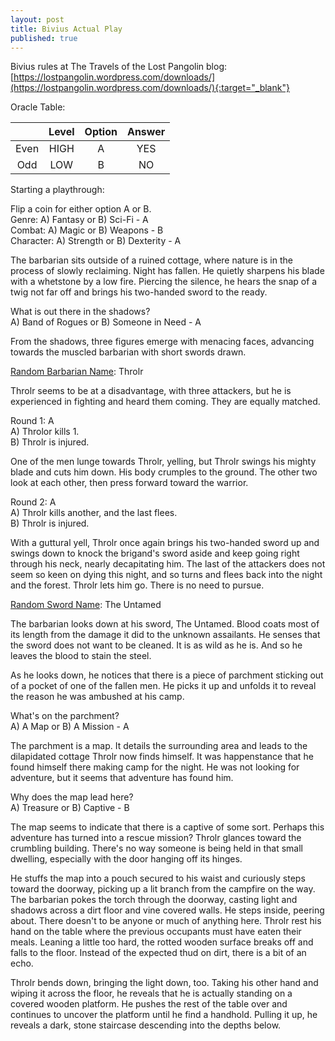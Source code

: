 ```yaml
---
layout: post
title: Bivius Actual Play
published: true
---
```


Bivius rules at The Travels of the Lost Pangolin blog: [https://lostpangolin.wordpress.com/downloads/](https://lostpangolin.wordpress.com/downloads/){:target="_blank"}

Oracle Table:

|     |Level |Option |Answer|
|:---:|:----:|:-----:|:----:|
|Even	|HIGH  |A 	   |YES   |
|Odd	|LOW	 |B	     |NO    |


Starting a playthrough:
<div class="bluebox">
Flip a coin for either option A or B.<br/>
Genre: A) Fantasy or B) Sci-Fi - A<br/>
Combat: A) Magic or B) Weapons - B<br/>
Character: A) Strength or B) Dexterity - A
</div>

The barbarian sits outside of a ruined cottage, where nature is in the process of slowly reclaiming. Night has fallen. He quietly sharpens his blade with a whetstone by a low fire. Piercing the silence, he hears the snap of a twig not far off and brings his two-handed sword to the ready.

<div class="bluebox">
What is out there in the shadows?<br/>
A) Band of Rogues or B) Someone in Need - A
</div>

From the shadows, three figures emerge with menacing faces, advancing towards the muscled barbarian with short swords drawn.

<div class="bluebox">
<a href="https://www.fantasynamegenerators.com/barbarian-names.php" target="_blank">Random Barbarian Name</a>: Throlr
</div>

Throlr seems to be at a disadvantage, with three attackers, but he is experienced in fighting and heard them coming. They are equally matched.


<div class="bluebox">
Round 1: A<br/>
A) Throlor kills 1.<br/>
B) Throlr is injured.
</div>

One of the men lunge towards Throlr, yelling, but Throlr swings his mighty blade and cuts him down. His body crumples to the ground. The other two look at each other, then press forward toward the warrior.

<div class="bluebox">
Round 2: A<br/>
A) Throlr kills another, and the last flees.<br/>
B) Throlr is injured.
</div>

With a guttural yell, Throlr once again brings his two-handed sword up and swings down to knock the brigand's sword aside and keep going right through his neck, nearly decapitating him. The last of the attackers does not seem so keen on dying this night, and so turns and flees back into the night and the forest. Throlr lets him go. There is no need to pursue.

<div class="bluebox">
  <a href="https://www.fantasynamegenerators.com/sword-names.php" target="_blank">Random Sword Name</a>: The Untamed
</div>

The barbarian looks down at his sword, The Untamed. Blood coats most of its length from the damage it did to the unknown assailants. He senses that the sword does not want to be cleaned. It is as wild as he is. And so he leaves the blood to stain the steel.

As he looks down, he notices that there is a piece of parchment sticking out of a pocket of one of the fallen men. He picks it up and unfolds it to reveal the reason he was ambushed at his camp.

<div class="bluebox">
What's on the parchment?<br/>
A) A Map or B) A Mission - A
</div>

The parchment is a map. It details the surrounding area and leads to the dilapidated cottage Throlr now finds himself. It was happenstance that he found himself there making camp for the night. He was not looking for adventure, but it seems that adventure has found him.

<div class="bluebox">
Why does the map lead here?<br/>
A) Treasure or B) Captive - B
</div>

The map seems to indicate that there is a captive of some sort. Perhaps this adventure has turned into a rescue mission? Throlr glances toward the crumbling building. There's no way someone is being held in that small dwelling, especially with the door hanging off its hinges.

He stuffs the map into a pouch secured to his waist and curiously steps toward the doorway, picking up a lit branch from the campfire on the way. The barbarian pokes the torch through the doorway, casting light and shadows across a dirt floor and vine covered walls. He steps inside, peering about. There doesn't to be anyone or much of anything here. Throlr rest his hand on the table where the previous occupants must have eaten their meals. Leaning a little too hard, the rotted wooden surface breaks off and falls to the floor. Instead of the expected thud on dirt, there is a bit of an echo.

Throlr bends down, bringing the light down, too. Taking his other hand and wiping it across the floor, he reveals that he is actually standing on a covered wooden platform. He pushes the rest of the table over and continues to uncover the platform until he find a handhold. Pulling it up, he reveals a dark, stone staircase descending into the depths below.
